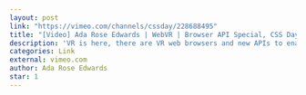 ```yaml
---
layout: post
link: "https://vimeo.com/channels/cssday/228688495"
title: "[Video] Ada Rose Edwards | WebVR | Browser API Special, CSS Day 2017"
description: 'VR is here, there are VR web browsers and new APIs to enable VR across a wide range of devices. The WebVR APIs rely on WebGL to render an immersive environment. This interactive talk aims to introduce a way of writing and controlling WebGL scenes with just HTML, accessible to web developers of all skills; no knowledge of 3D rendering required!!'
categories: Link
external: vimeo.com
author: Ada Rose Edwards
star: 1
---
```

